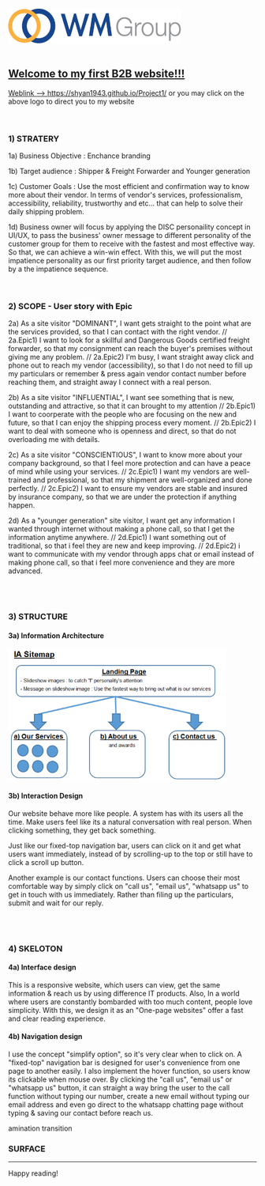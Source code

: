 <a href="https://shyan1943.github.io/Project1/"><img src="img/img_logo.png" width="350" height="70"/>
<br>
<br>
## Welcome to my first B2B website!!! 

Weblink --> https://shyan1943.github.io/Project1/ or you may click on the above logo to direct you to my website 
<br>
<br>
<br>
### 1) STRATERY 

1a) Business Objective : Enchance branding 

1b) Target audience : Shipper & Freight Forwarder and Younger generation
     
1c) Customer Goals : Use the most efficient and confirmation way to know more about their vendor. In terms of vendor's services, professionalism, accessibility, reliability, trustworthy and etc... that can help to solve their daily shipping problem. 

1d) Business owner will focus by applying the DISC personaility concept in UI/UX,  to pass the business' owner message to different personality of the customer group for them to receive with the fastest and most effective way. So that, we can achieve a win-win effect. With this, we will put the most impatience personality as our first priority target audience, and then follow by a the impatience sequence. 
<br>
<br>
<br>
### 2) SCOPE - User story with Epic

2a) As a site visitor "DOMINANT", I want gets straight to the point what are the services provided, so that I can contact with the right vendor. // 2a.Epic1) I want to look for a skillful and Dangerous Goods certified freight forwarder, so that my consignment can reach the buyer's premises without giving me any problem. // 2a.Epic2) I'm busy, I want straight away click and phone out to reach my vendor (accessibility), so that I do not need to fill up my particulars or remember & press again vendor contact number before reaching them, and straight away I connect with a real person. 
	
2b) As a site visitor "INFLUENTIAL", I want see something that is new, outstanding and attractive, so that it can brought to my attention // 2b.Epic1) I want to coorperate with the people who are focusing on the new and future, so that I can enjoy the shipping process every moment. // 2b.Epic2) I want to deal with someone who is openness and direct, so that do not overloading me with details. 

2c) As a site visitor "CONSCIENTIOUS", I want to know more about your company background, so that I feel more protection and can have a peace of mind while using your services. // 2c.Epic1) I want my vendors are well-trained and professional, so that my shipment are well-organized and done perfectly. // 2c.Epic2) I want to ensure my vendors are stable and insured by insurance company, so that we are under the protection if anything happen.   

2d) As a "younger generation" site visitor, I want get any information I wanted through internet without making a phone call, so that I get the information anytime anywhere. // 2d.Epic1) I want something out of traditional, so that i feel they are new and keep improving. // 2d.Epic2) i want to communicate with my vendor through apps chat or email instead of making phone call, so that i feel more convenience and they are more advanced.   
<br>
<br>
<br>
### 3) STRUCTURE

#### 3a) Information Architecture

<img src="IA Sitemap.png" width="441" height="266"/>

#### 3b) Interaction Design

Our website behave more like people. A system has with its users all the time. Make users feel like its a natural conversation with real person. When clicking something, they get back something. 

Just like our fixed-top navigation bar, users can click on it and get what users want immediately, instead of by scrolling-up to the top or still have to click a scroll up button. 

Another example is our contact functions. Users can choose their most comfortable way by simply click on "call us", "email us", "whatsapp us" to get in touch with us immediately. Rather than filing up the particulars, submit and wait for our reply.  
<br>
<br>
<br>
### 4) SKELOTON

#### 4a) Interface design 

This is a responsive website, which users can view, get the same information & reach us by using difference IT products. Also, In a world where users are constantly bombarded with too much content, people love simplicity. With this, we design it as an "One-page websites" offer a fast and clear reading experience. 

#### 4b) Navigation design 

I use the concept "simplify option", so it's very clear when to click on. A "fixed-top" navigation bar is designed for user's convenience from one page to another easily. I also implement the hover function, so users know its clickable when mouse over. By clicking the "call us", "email us" or "whatsapp us" button, it can straight a way bring the user to the call function without typing our number, create a new email without typing our email address and even go direct to the whatsapp chatting page without typing & saving our contact before reach us. 
 

amination transition 



### SURFACE


						



--------

Happy reading!
